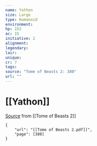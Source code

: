 ```yaml
---
name: Yathon
size: Large
type: Humanoid
environment: 
hp: 152
ac: 15
initiative: 2
alignment: 
legendary: 
lair: 
unique: 
cr: 7
tags: 
source: "Tome of Beasts 2: 380"
url: ""
---
```

# [[Yathon]]

[Source](zotero://open-pdf/library/items/9UQIAB6R?page=380) from [[Tome of Beasts 2]]

```pdf
{
	"url": "[[Tome of Beasts 2.pdf]]",
	"page": [380]
}
```

